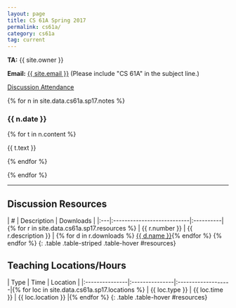 ```yaml
---
layout: page
title: CS 61A Spring 2017
permalink: cs61a/
category: cs61a
tag: current
---
```


<div class="jumbotron">

**TA:** {{ site.owner }}

**Email:** [{{ site.email }}](<mailto:{{ site.email }}>)
(Please include "CS 61A" in the subject line.)

<!--<a href="http://tiny.cc/jerrydisc" class="btn btn-raised btn-success">Discussion-->
<!--Attendance</a>-->
<a href="http://tinyurl.com/firstdisc" class="btn btn-raised btn-success">Discussion
Attendance</a>
<!--<a href="http://bit.do/jerrylabfb" class="btn btn-raised btn-warning">Lab-->
<!--Feedback</a>-->
<!--<a href="http://bit.do/jerrydiscfb" class="btn btn-raised btn-warning">Discussion-->
<!--Feedback</a>-->
</div>

{% for n in site.data.cs61a.sp17.notes %}

### {{ n.date }}


{% for t in n.content %}
<p class="indent-1">
  {{ t.text }}
</p>
{% endfor %}

{% endfor %}

<hr>

## Discussion Resources

| \# | Description                | Downloads |
|:---|:---------------------------|:----------|{% for r in site.data.cs61a.sp17.resources %}
| {{ r.number }} | {{ r.description }} | {% for d in r.downloads %} <a href="{{ d.link }}" class="btn btn-raised btn-default">{{ d.name }}</a>{% endfor %} {% endfor %}
{: .table .table-striped .table-hover #resources}

## Teaching Locations/Hours

| Type           | Time           | Location           |
|:---------------|:---------------|:-------------------|{% for loc in site.data.cs61a.sp17.locations %}
| {{ loc.type }} | {{ loc.time }} | {{ loc.location }} |{% endfor %}
{: .table .table-hover #resources}
